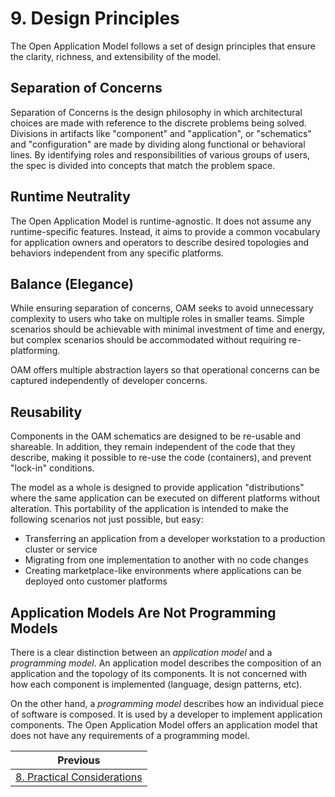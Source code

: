 # 9. Design Principles

The Open Application Model follows a set of design principles that ensure the clarity, richness, and extensibility of the model.

## Separation of Concerns

Separation of Concerns is the design philosophy in which architectural choices are made with reference to the discrete problems being solved. Divisions in artifacts like "component" and "application", or "schematics" and "configuration" are made by dividing along functional or behavioral lines. By identifying roles and responsibilities of various groups of users, the spec is divided into concepts that match the problem space.

## Runtime Neutrality

The Open Application Model is runtime-agnostic. It does not assume any runtime-specific features. Instead, it aims to provide a common vocabulary for application owners and operators to describe desired topologies and behaviors independent from any specific platforms.

## Balance (Elegance)

While ensuring separation of concerns, OAM seeks to avoid unnecessary complexity to users who take on multiple roles in smaller teams. Simple scenarios should be achievable with minimal investment of time and energy, but complex scenarios should be accommodated without requiring re-platforming.

OAM offers multiple abstraction layers so that operational concerns can be captured independently of developer concerns.

## Reusability

Components in the OAM schematics are designed to be re-usable and shareable. In addition, they remain independent of the code that they describe, making it possible to re-use the code (containers), and prevent "lock-in" conditions.

The model as a whole is designed to provide application "distributions" where the same application can be executed on different platforms without alteration. This portability of the application is intended to make the following scenarios not just possible, but easy:

- Transferring an application from a developer workstation to a production cluster or service
- Migrating from one implementation to another with no code changes
- Creating marketplace-like environments where applications can be deployed onto customer platforms

## Application Models Are Not Programming Models

There is a clear distinction between an _application model_ and a _programming model_. An application model describes the composition of an application and the topology of its components. It is not concerned with how each component is implemented (language, design patterns, etc).

On the other hand, a _programming model_ describes how an individual piece of software is composed. It is used by a developer to implement application components. The Open Application Model offers an application model that does not have any requirements of a programming model.

| Previous      | 
| ------------- |
| [8. Practical Considerations](8.practical_considerations.md) |